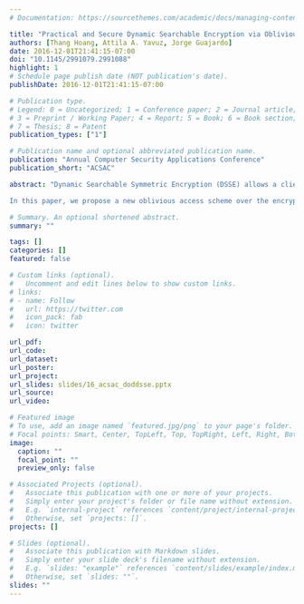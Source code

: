 ```yaml
---
# Documentation: https://sourcethemes.com/academic/docs/managing-content/

title: "Practical and Secure Dynamic Searchable Encryption via Oblivious Access on Distributed Data Structure"
authors: [Thang Hoang, Attila A. Yavuz, Jorge Guajardo]
date: 2016-12-01T21:41:15-07:00
doi: "10.1145/2991079.2991088"
highlight: 1
# Schedule page publish date (NOT publication's date).
publishDate: 2016-12-01T21:41:15-07:00

# Publication type.
# Legend: 0 = Uncategorized; 1 = Conference paper; 2 = Journal article;
# 3 = Preprint / Working Paper; 4 = Report; 5 = Book; 6 = Book section;
# 7 = Thesis; 8 = Patent
publication_types: ["1"]

# Publication name and optional abbreviated publication name.
publication: "Annual Computer Security Applications Conference"
publication_short: "ACSAC"

abstract: "Dynamic Searchable Symmetric Encryption (DSSE) allows a client to perform keyword searches over encrypted files via an encrypted data structure. Despite its merits, DSSE leaks search and update patterns when the client accesses the encrypted data structure. These leakages may create severe privacy problems as already shown, for example, in recent statistical attacks on DSSE. While Oblivious Random Access Memory (ORAM) can hide such access patterns, it incurs significant communication overhead and, therefore, it is not yet fully practical for cloud computing systems. Hence, there is a critical need to develop private access schemes over the encrypted data structure that can seal the leakages of DSSE while achieving practical search/update operations.

In this paper, we propose a new oblivious access scheme over the encrypted data structure for searchable encryption purposes, that we call Distributed Oblivious Data structure DSSE (DOD-DSSE). The main idea is to create a distributed encrypted incidence matrix on two non-colluding servers such that no arbitrary queries on these servers can be linked to each other. This strategy prevents not only recent statistical attacks on the encrypted data structure but also other potential threats exploiting query linkability. Our security analysis proves that DOD-DSSE ensures the unlinkability of queries and, therefore, offers much higher security than traditional DSSE. At the same time, our performance evaluation demonstrates that DOD-DSSE is two orders of magnitude faster than ORAM-based techniques (e.g., Path ORAM), since it only incurs a small-constant number of communication overhead. That is, we deployed DOD-DSSE on geographically distributed Amazon EC2 servers, and showed that, a search/update operation on a very large dataset only takes around one second with DOD-DSSE, while it takes 3 to 13 minutes with Path ORAM-based methods."

# Summary. An optional shortened abstract.
summary: ""

tags: []
categories: []
featured: false

# Custom links (optional).
#   Uncomment and edit lines below to show custom links.
# links:
# - name: Follow
#   url: https://twitter.com
#   icon_pack: fab
#   icon: twitter

url_pdf:
url_code:
url_dataset:
url_poster:
url_project:
url_slides: slides/16_acsac_doddsse.pptx
url_source:
url_video:

# Featured image
# To use, add an image named `featured.jpg/png` to your page's folder. 
# Focal points: Smart, Center, TopLeft, Top, TopRight, Left, Right, BottomLeft, Bottom, BottomRight.
image:
  caption: ""
  focal_point: ""
  preview_only: false

# Associated Projects (optional).
#   Associate this publication with one or more of your projects.
#   Simply enter your project's folder or file name without extension.
#   E.g. `internal-project` references `content/project/internal-project/index.md`.
#   Otherwise, set `projects: []`.
projects: []

# Slides (optional).
#   Associate this publication with Markdown slides.
#   Simply enter your slide deck's filename without extension.
#   E.g. `slides: "example"` references `content/slides/example/index.md`.
#   Otherwise, set `slides: ""`.
slides: ""
---
```

